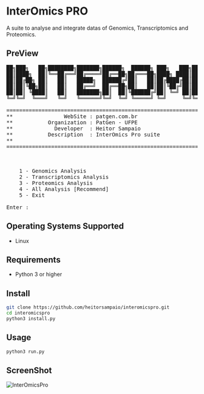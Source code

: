 # InterOmics PRO

A suite to analyse and integrate datas of Genomics, Transcriptomics and Proteomics.

## PreView
<pre>
██╗███╗   ██╗████████╗███████╗██████╗  ██████╗ ███╗   ███╗██╗ ██████╗███████╗    ██████╗ ██████╗  ██████╗ 
██║████╗  ██║╚══██╔══╝██╔════╝██╔══██╗██╔═══██╗████╗ ████║██║██╔════╝██╔════╝    ██╔══██╗██╔══██╗██╔═══██╗
██║██╔██╗ ██║   ██║   █████╗  ██████╔╝██║   ██║██╔████╔██║██║██║     ███████╗    ██████╔╝██████╔╝██║   ██║
██║██║╚██╗██║   ██║   ██╔══╝  ██╔══██╗██║   ██║██║╚██╔╝██║██║██║     ╚════██║    ██╔═══╝ ██╔══██╗██║   ██║
██║██║ ╚████║   ██║   ███████╗██║  ██║╚██████╔╝██║ ╚═╝ ██║██║╚██████╗███████║    ██║     ██║  ██║╚██████╔╝
╚═╝╚═╝  ╚═══╝   ╚═╝   ╚══════╝╚═╝  ╚═╝ ╚═════╝ ╚═╝     ╚═╝╚═╝ ╚═════╝╚══════╝    ╚═╝     ╚═╝  ╚═╝ ╚═════╝ 
                                                                                                          
====================================================================
**                WebSite : patgen.com.br                         **
**           Organization : PatGen - UFPE                         **
**             Developer  : Heitor Sampaio                        **
**           Description  : InterOmics Pro suite                  **
**                                                                **
====================================================================
    


    1 - Genomics Analysis
    2 - Transcriptomics Analysis
    3 - Proteomics Analysis
    4 - All Analysis [Recommend]
    5 - Exit

Enter :
</pre>

## Operating Systems Supported
- Linux

## Requirements
- Python 3 or higher

## Install
```bash
git clone https://github.com/heitorsampaio/interomicspro.git
cd interomicspro
python3 install.py 
```
## Usage
```bash
python3 run.py
```

## ScreenShot
![InterOmicsPro](https://i.imgur.com/DWluANG.png)
